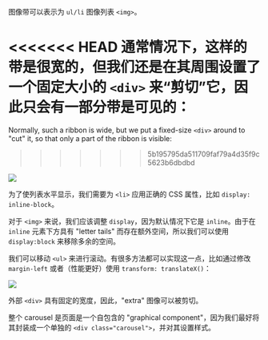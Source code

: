 图像带可以表示为 `ul/li` 图像列表 `<img>`。

<<<<<<< HEAD
通常情况下，这样的带是很宽的，但我们还是在其周围设置了一个固定大小的 `<div>` 来“剪切”它，因此只会有一部分带是可见的：
=======
Normally, such a ribbon is wide, but we put a fixed-size `<div>` around to "cut" it, so that only a part of the ribbon is visible:
>>>>>>> 5b195795da511709faf79a4d35f9c5623b6dbdbd

![](carousel1.svg)

为了使列表水平显示，我们需要为 `<li>` 应用正确的 CSS 属性，比如 `display: inline-block`。

对于 `<img>` 来说，我们应该调整 `display`，因为默认情况下它是 `inline`。由于在 `inline` 元素下方具有 "letter tails" 而存在额外空间，所以我们可以使用 `display:block` 来移除多余的空间。

我们可以移动 `<ul>` 来进行滚动。有很多方法都可以实现这一点，比如通过修改 `margin-left` 或者（性能更好）使用 `transform: translateX()`：

![](carousel2.svg)

外部 `<div>` 具有固定的宽度，因此，"extra" 图像可以被剪切。

整个 carousel 是页面是一个自包含的 "graphical component"，因为我们最好将其封装成一个单独的 `<div class="carousel">`，并对其设置样式。
